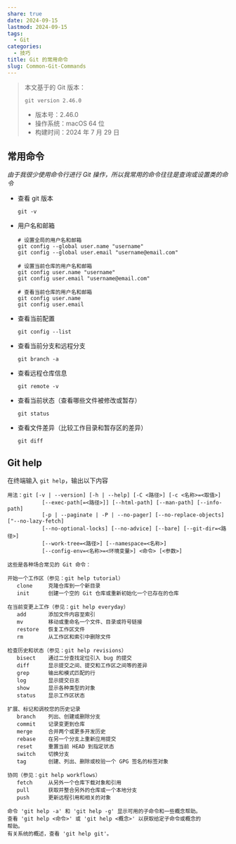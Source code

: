 ```yaml
---
share: true
date: 2024-09-15
lastmod: 2024-09-15
tags:
  - Git
categories:
  - 技巧
title: Git 的常用命令
slug: Common-Git-Commands
---
```

  
> 本文基于的 Git 版本：  
> ```shell  
> git version 2.46.0  
> ```  
> - 版本号：2.46.0  
> - 操作系统：macOS 64 位  
> - 构建时间：2024 年 7 月 29 日  
  
## 常用命令  
  
*由于我很少使用命令行进行 Git 操作，所以我常用的命令往往是查询或设置类的命令*  
- 查看 git 版本  
  
	```shell  
	git -v   
	```  
  
- 用户名和邮箱  
  
	```shell  
	# 设置全局的用户名和邮箱  
	git config --global user.name "username"  
	git config --global user.email "username@email.com"  
	  
	# 设置当前仓库的用户名和邮箱  
	git config user.name "username"  
	git config user.email "username@email.com"  
	  
	# 查看当前仓库的用户名和邮箱  
	git config user.name  
	git config user.email  
	```  
  
- 查看当前配置  
  
	```shell  
	git config --list  
	```  
  
- 查看当前分支和远程分支  
  
	```shell  
	git branch -a  
	```  
  
- 查看远程仓库信息  
  
	```shell  
	git remote -v  
	```  
  
- 查看当前状态（查看哪些文件被修改或暂存）  
  
	```shell  
	git status  
	```  
  
- 查看文件差异（比较工作目录和暂存区的差异）  
  
	```shell  
	git diff  
	```  
  
## Git help  
  
在终端输入 `git help`，输出以下内容  
  
```shell  
用法：git [-v | --version] [-h | --help] [-C <路径>] [-c <名称>=<取值>]  
           [--exec-path[=<路径>]] [--html-path] [--man-path] [--info-path]  
           [-p | --paginate | -P | --no-pager] [--no-replace-objects] ["--no-lazy-fetch]  
           [--no-optional-locks] [--no-advice] [--bare] [--git-dir=<路径>]  
           [--work-tree=<路径>] [--namespace=<名称>]  
           [--config-env=<名称>=<环境变量>] <命令> [<参数>]  
  
这些是各种场合常见的 Git 命令：  
  
开始一个工作区（参见：git help tutorial）  
   clone     克隆仓库到一个新目录  
   init      创建一个空的 Git 仓库或重新初始化一个已存在的仓库  
  
在当前变更上工作（参见：git help everyday）  
   add       添加文件内容至索引  
   mv        移动或重命名一个文件、目录或符号链接  
   restore   恢复工作区文件  
   rm        从工作区和索引中删除文件  
  
检查历史和状态（参见：git help revisions）  
   bisect    通过二分查找定位引入 bug 的提交  
   diff      显示提交之间、提交和工作区之间等的差异  
   grep      输出和模式匹配的行  
   log       显示提交日志  
   show      显示各种类型的对象  
   status    显示工作区状态  
  
扩展、标记和调校您的历史记录  
   branch    列出、创建或删除分支  
   commit    记录变更到仓库  
   merge     合并两个或更多开发历史  
   rebase    在另一个分支上重新应用提交  
   reset     重置当前 HEAD 到指定状态  
   switch    切换分支  
   tag       创建、列出、删除或校验一个 GPG 签名的标签对象  
  
协同（参见：git help workflows）  
   fetch     从另外一个仓库下载对象和引用  
   pull      获取并整合另外的仓库或一个本地分支  
   push      更新远程引用和相关的对象  
  
命令 'git help -a' 和 'git help -g' 显示可用的子命令和一些概念帮助。  
查看 'git help <命令>' 或 'git help <概念>' 以获取给定子命令或概念的  
帮助。  
有关系统的概述，查看 'git help git'。  
```